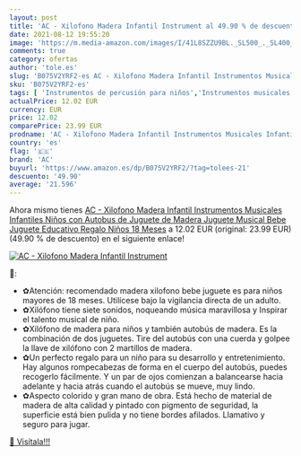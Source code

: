 ```yaml
---
layout: post
title: 'AC - Xilofono Madera Infantil Instrument al 49.90 % de descuento'
date: 2021-08-12 19:55:20
image: 'https://m.media-amazon.com/images/I/41L8SZZU9BL._SL500_._SL400_.jpg'
comments: true
category: ofertas
author: 'tole.es'
slug: 'B075V2YRF2-es AC - Xilofono Madera Infantil Instrumentos Musicales...'
sku: 'B075V2YRF2-es'
tags: [ 'Instrumentos de percusión para niños','Instrumentos musicales para niños','Juguetes','Juguetes y juegos','ac','bebe', ]
actualPrice: 12.02 EUR
currency: EUR
price: 12.02
comparePrice: 23.99 EUR
prodname: 'AC - Xilofono Madera Infantil Instrumentos Musicales Infantiles Niños con Autobus de Juguete de Madera Juguete Musical Bebe Juguete Educativo Regalo Niños 18 Meses'
country: 'es'
flag: '🇪🇸'
brand: 'AC'
buyurl: 'https://www.amazon.es/dp/B075V2YRF2/?tag=tolees-21'
descuento: '49.90'
average: '21.596'
---
```


Ahora mismo tienes [AC - Xilofono Madera Infantil Instrumentos Musicales Infantiles Niños con Autobus de Juguete de Madera Juguete Musical Bebe Juguete Educativo Regalo Niños 18 Meses](https://www.amazon.es/dp/B075V2YRF2/?tag=tolees-21) a 12.02 EUR (original: 23.99 EUR) (49.90 %  de descuento) en el siguiente enlace!

[![AC - Xilofono Madera Infantil Instrument](https://m.media-amazon.com/images/I/41L8SZZU9BL._SL500_._SL400_.jpg)](https://www.amazon.es/dp/B075V2YRF2/?tag=tolees-21)

🔎:

- ✿Atención: recomendado madera xilofono bebe juguete es para niños mayores de 18 meses. Utilícese bajo la vigilancia directa de un adulto.
- ✿Xilófono tiene siete sonidos, noqueando música maravillosa y Inspirar el talento musical de niño.
- ✿Xilófono de madera para niños y también autobús de madera. Es la combinación de dos juguetes. Tire del autobús con una cuerda y golpee la llave de xilófono con 2 martillos de madera.
- ✿Un perfecto regalo para un niño para su desarrollo y entretenimiento. Hay algunos rompecabezas de forma en el cuerpo del autobús, puedes recogerlo fácilmente. Y un par de ojos comienzan a balancearse hacia adelante y hacia atrás cuando el autobús se mueve, muy lindo.
- ✿Aspecto colorido y gran mano de obra. Está hecho de material de madera de alta calidad y pintado con pigmento de seguridad, la superficie está bien pulida y no tiene bordes afilados. Llamativo y seguro para jugar.

[🛒 Visítala!!!](https://www.amazon.es/dp/B075V2YRF2/?tag=tolees-21)
